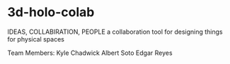 # 3d-holo-colab
IDEAS, COLLABIRATION, PEOPLE
a collaboration tool for designing things for physical spaces

Team Members:
Kyle Chadwick
Albert Soto
Edgar Reyes

